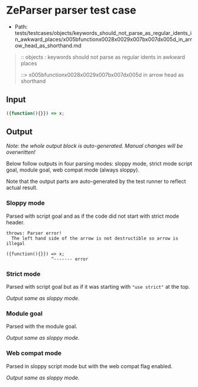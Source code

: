 # ZeParser parser test case

- Path: tests/testcases/objects/keywords_should_not_parse_as_regular_idents_in_awkward_places/x005bfunctionx0028x0029x007bx007dx005d_in_arrow_head_as_shorthand.md

> :: objects : keywords should not parse as regular idents in awkward places
>
> ::> x005bfunctionx0028x0029x007bx007dx005d in arrow head as shorthand

## Input

`````js
({function(){}}) => x;
`````

## Output

_Note: the whole output block is auto-generated. Manual changes will be overwritten!_

Below follow outputs in four parsing modes: sloppy mode, strict mode script goal, module goal, web compat mode (always sloppy).

Note that the output parts are auto-generated by the test runner to reflect actual result.

### Sloppy mode

Parsed with script goal and as if the code did not start with strict mode header.

`````
throws: Parser error!
  The left hand side of the arrow is not destructible so arrow is illegal

({function(){}}) => x;
                 ^------- error
`````

### Strict mode

Parsed with script goal but as if it was starting with `"use strict"` at the top.

_Output same as sloppy mode._

### Module goal

Parsed with the module goal.

_Output same as sloppy mode._

### Web compat mode

Parsed in sloppy script mode but with the web compat flag enabled.

_Output same as sloppy mode._
